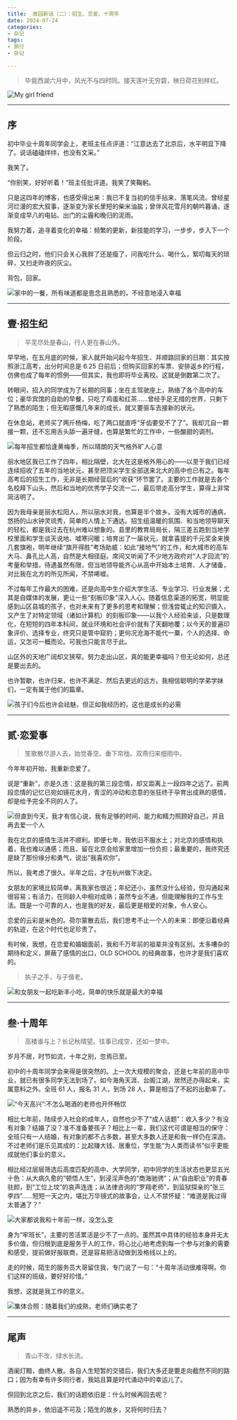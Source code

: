 ```yaml
---
title:  故园新话（二）：招生、恋爱、十周年
date: 2024-07-24
categories:
- 杂记
tags:
- 旅行
- 杂记

---
```


> 毕竟西湖六月中，风光不与四时同。接天莲叶无穷碧，映日荷花别样红。

![My girl friend](https://raw.githubusercontent.com/DF-Master/yidapicbed/main/2024/202407/202407HZ/202407HZ00.jpg)


---

<!--more-->

## 序

初中毕业十周年同学会上，老班主任点评道：“江意达去了北京后，水平明显下降了。说话磕磕绊绊，也没有文采。”

我笑了。

“你别笑，好好听着！”班主任批评道。我笑了笑鞠躬。

只是这四年的博客，也感受得出来：我已不复当初的信手拈来、落笔风流。曾经星河烂漫的宏大叙事，逐渐变为家长里短的柴米油盐；曾伴风花雪月的朝吟暮诵，逐渐变成早八的电钻、出门的尘霾和晚归的泥雨。

我努力着，追寻着变化的幸福：频繁的更新，新技能的学习，一步步，步入下一个阶段。

但云归之时，他们只会关心我胖了还是瘦了，问我吃什么、喝什么，絮叨每天的琐碎，又扫走昨夜的灰尘。

背包，回家。

![家中的一餐，所有味道都是思念且熟悉的，不经意地浸入幸福](https://raw.githubusercontent.com/DF-Master/yidapicbed/main/2024/202407/202407HZ/202407HZ01.jpg)


---

## 壹·招生纪

> 平芜尽处是春山，行人更在春山外。

早早地，在五月底的时候，家人就开始问起今年招生、并顺路回家的日期：其实按照浙江高考，出分时间总是 6.25 日前后；但购买回家的车票、安排返乡的行程，仿佛也成了每年的惯例——但其实，我也即将毕业离校。这就是倒数第二次了。

转眼间，招入的同学成为了长期的同事；坐在主驾驶座上，熟络了各个高中的车位；豪华宾馆的自助的早餐，只吃了鸡蛋和红茶……曾经手足无措的世界，只剩下了熟悉的陌生；但无暇感慨几年来的成长，就又要驱车去接新的状元。

在休息站，老师买了两斤杨梅，吃了两口就直呼“牙齿要受不了了”。我却兀自一颗接一颗，还不忘用舌头舔一遍牙缝，也算是繁忙的工作中，一些酸甜的调剂。

![每年招生都恰逢黄梅季，所以晴朗的天气格外旷人心意](https://raw.githubusercontent.com/DF-Master/yidapicbed/main/2024/202407/202407HZ/202407HZ02.jpg)


丽水地区我已工作了四年，相比隔壁，北大在这是格外用心的——以至于我们已经连续招收了五年的当地状元，甚至把顶尖学生全部送来北大的高中也已有之。每年高考后的招生工作，无非是长期经营后的“收获”环节罢了。主要的工作就是去各个名校拜下山头，然后和当地的优秀学子交流一二，最后带走高分学生，算得上非常简洁明了。

因为我母亲是丽水松阳人，所以丽水对我，也算是半个故乡。没有大城市的通病，悠扬的山水钟灵琉秀，简单的人情上下通达。招生组温暖的氛围、和当地领导聊天的轻松，都是我过去在杭州难以想象的。县里的教育局局长，隔三差五跑到当地学校里面和学生谈天说地、嘘寒问暖；培育出了一届状元，就拿喜提的千元奖金来换几套旗袍，明年继续“旗开得胜”考场助威：如此“接地气”的工作，和大城市的高车大马、鼻孔比人高，自然是大相径庭。席间又听闻了不少地方政府对“人才回流”的考量和举措，待遇虽然有限，但当地领导能齐心从高中开始本土培育、人才储备，对比我在北方的所见所闻，不禁唏嘘。

不过每年工作最大的困难，还是向高中生介绍大学生活、专业学习、行业发展；尤其是自媒体的发展，更让一些“刻板印象”深入人心。随着信息渠道的拓宽，明显能感到山区县城的孩子，也对未来有了更多的思考和理解；但浅尝辄止的知识摄入，又产生了对特定领域（诸如计算机）的刻板印象——以我个人经验来谈，只是数理化，在短短的四年本科间，就业环境和社会评价就有了天翻地覆；以今天的普遍印象评价、选择专业，终究只是管中窥豹；更何况沧海不能代一粟，个人的选择、命运，又怎可一概而论。可我也只能言尽于此。

山区外的天地广阔却又狭窄。努力走出山区，真的能更幸福吗？但无论如何，总还是要出去的。

也许暂歇，也许归来，也许不满足、然后去更远的远方。我相信聪明的学弟学妹们，一定有属于他们的篇章。

![孩子们今后也许会祛魅，但正如我经历的，这也是成长的必需](https://raw.githubusercontent.com/DF-Master/yidapicbed/main/2024/202407/202407HZ/202407HZ03.jpg)



---

## 贰·恋爱事

> 笙歌散尽游人去，始觉春空。垂下帘栊。双燕归来细雨中。

今年年初开始，我重新恋爱了。

说是“重新”，亦是久违：这是我的第三段恋情，却又距离上一段四年之远了。前两段恋情的记忆已宛如镜花水月，青涩的冲动和恣意的张狂终于孕育出成熟的感情，却是给予完全不同的人了。

![但直到今天，我才有信心说，我有足够的时间、能力和精力照顾好自己，并且再去爱一个人](https://raw.githubusercontent.com/DF-Master/yidapicbed/main/2024/202407/202407HZ/202407HZ04.jpg)


我在北京的感情生活并不顺利。即便七年，我依旧不服水土；对北京的感情和执着，我也难以通感；而且，留在北京会给家里增加一份负担；最重要的，我终究还是缺了那份缘分和勇气，说出“我喜欢你”。

所以，我考虑了很久。半年之后，才在杭州做下决定。

女朋友的家境比较简单，离我家也很近；年纪还小，虽然没什么经验，但沟通起来很容易；有活力，在同龄人中相对成熟；虽然专业不通，但能理解我的工作与生活。既是一个可靠的人，也是我的好友，最后更是相爱的对象，令人安心。

恋爱的云彩是米色的。荷尔蒙散去后，我们思考不止一个人的未来：即便沿着经典的轨迹，在这个时代也足珍贵了。

有时候，我想，在恋爱和婚姻面前，我和千万年前的祖辈并没有区别。太多嘈杂的期待和定义，屏蔽了感情的出口，OLD SCHOOL 的经典故事，也许才是我们喜欢的。

> 执子之手，与子偕老。

![和女朋友一起吃新丰小吃，简单的快乐就是最大的幸福](https://raw.githubusercontent.com/DF-Master/yidapicbed/main/2024/202407/202407HZ/202407HZ05.jpg)


---

## 叁·十周年

> 高楼谁与上？长记秋晴望。往事已成空，还如一梦中。

岁月不居，时节如流，十年之别，忽焉已至。

初中的十周年同学会来得是很突然的。上一次大规模的聚会，还是七年前的高中毕业，就已有很多同学无法到场了。如今海角天涯、台阁江湖，居然还办得起来，实属意料之外。全班 61 人，报名 31 人，到场 28 人，算是相当了不起的出勤率了。

![“今天高兴”:不怎么喝酒的老师也开怀畅饮](https://raw.githubusercontent.com/DF-Master/yidapicbed/main/2024/202407/202407HZ/202407HZ06.jpg)


相比七年前，陆续步入社会的成年人，自然也少不了“成人话题”：收入多少？有没有对象？结婚了没？准不准备要孩子？相比上一辈，我们这代可谓是相当的保守：全班只有一人结婚，有对象的都不占多数，甚至大多数人还是和我一样仍在深造。不过老师们是乐见其成的：比起赚大钱、居重位，学生能“为人类而读书”似乎更能成就他们事业的意义。

相比经过层层筛选后高度匹配的高中、大学同学，初中同学的生活状态也更显五光十色：从大病久愈的“顿悟人生”，到浸淫声色的“商海驰骋”；从“自由职业”的青春驻颜，到“工位上坟”的哀声连连；从法律咨询的“罗翔老师”，到监狱探亲的“张三李四”……短短一天之内，堪比万华镜式的故事会，让人不禁怀疑：“难道是我过得太普通了？”

![大家都说我和十年前一样，没怎么变](https://raw.githubusercontent.com/DF-Master/yidapicbed/main/2024/202407/202407HZ/202407HZ07.jpg)


身为“牢班长”，主要的苦活累活是少不了一点的。虽然其中具体的经验本身并无太多价值，但归根到底是服务于人的工作，将心比心地考虑到每一个参与对象的需要和感受，提前做好报联商，还是容易把活动做到及格线以上的。

走的时候，陌生的服务员大哥留住我，专门说了一句：“十周年活动很难得啊。你们这样的班级，要好好珍惜。”

我想，这就是我工作的意义。

![集体合照：随着我们的成熟，老师们确实老了](https://raw.githubusercontent.com/DF-Master/yidapicbed/main/2024/202407/202407HZ/202407HZ08.jpg)


---

## 尾声

> 青山不改，绿水长流。

酒阑灯黯，曲终人散。各自人生短暂的交错后，我们大多还是要走向截然不同的路口；因为有幸有许多同行者，我姑且算是时代涌动中的幸运儿了。

但回到北京之后，我们的话题依旧是：什么时候再回去呢？

熟悉的异乡，依旧遥不可及；陌生的故乡，又将何时归去？
